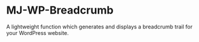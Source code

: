 # MJ-WP-Breadcrumb
A lightweight function which generates and displays a breadcrumb trail for your WordPress website.
